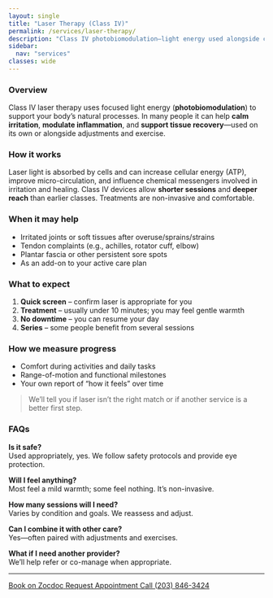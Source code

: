 ```yaml
---
layout: single
title: "Laser Therapy (Class IV)"
permalink: /services/laser-therapy/
description: "Class IV photobiomodulation—light energy used alongside care to help calm irritation and support recovery."
sidebar:
  nav: "services"
classes: wide
---
```


### Overview
Class IV laser therapy uses focused light energy (**photobiomodulation**) to support your body’s natural processes. In many people it can help **calm irritation**, **modulate inflammation**, and **support tissue recovery**—used on its own or alongside adjustments and exercise.

### How it works
Laser light is absorbed by cells and can increase cellular energy (ATP), improve micro-circulation, and influence chemical messengers involved in irritation and healing. Class IV devices allow **shorter sessions** and **deeper reach** than earlier classes. Treatments are non-invasive and comfortable.

### When it may help
- Irritated joints or soft tissues after overuse/sprains/strains  
- Tendon complaints (e.g., achilles, rotator cuff, elbow)  
- Plantar fascia or other persistent sore spots  
- As an add-on to your active care plan

### What to expect
1. **Quick screen** – confirm laser is appropriate for you  
2. **Treatment** – usually under 10 minutes; you may feel gentle warmth  
3. **No downtime** – you can resume your day  
4. **Series** – some people benefit from several sessions

### How we measure progress
- Comfort during activities and daily tasks  
- Range-of-motion and functional milestones  
- Your own report of “how it feels” over time

> We’ll tell you if laser isn’t the right match or if another service is a better first step.

### FAQs
**Is it safe?**  
Used appropriately, yes. We follow safety protocols and provide eye protection.

**Will I feel anything?**  
Most feel a mild warmth; some feel nothing. It’s non-invasive.

**How many sessions will I need?**  
Varies by condition and goals. We reassess and adjust.

**Can I combine it with other care?**  
Yes—often paired with adjustments and exercises.

**What if I need another provider?**  
We’ll help refer or co-manage when appropriate.

---

<div class="contact-actions">
  <a href="https://www.zocdoc.com/practice/cranbury-chiropractic-center-43835" class="btn">
    <span class="btn-label">Book on Zocdoc</span>
  </a>
  <a href="/contact/" class="btn">
    <span class="btn-label">Request Appointment</span>
  </a>
  <a href="tel:+12038463424" class="btn">
    <span class="btn-label">Call (203) 846-3424</span>
  </a>
</div>